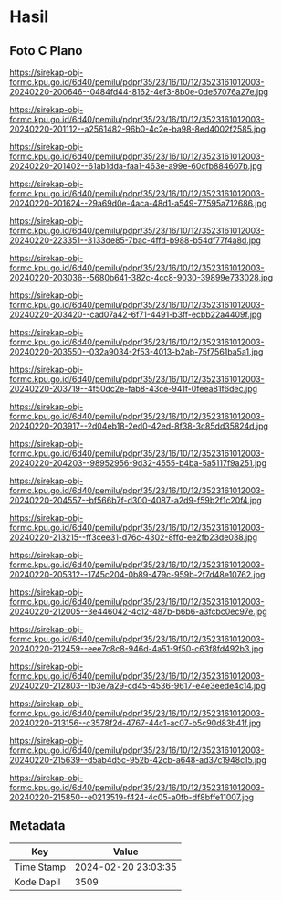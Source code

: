 # Hasil

## Foto C Plano

https://sirekap-obj-formc.kpu.go.id/6d40/pemilu/pdpr/35/23/16/10/12/3523161012003-20240220-200646--0484fd44-8162-4ef3-8b0e-0de57076a27e.jpg

https://sirekap-obj-formc.kpu.go.id/6d40/pemilu/pdpr/35/23/16/10/12/3523161012003-20240220-201112--a2561482-96b0-4c2e-ba98-8ed4002f2585.jpg

https://sirekap-obj-formc.kpu.go.id/6d40/pemilu/pdpr/35/23/16/10/12/3523161012003-20240220-201402--61ab1dda-faa1-463e-a99e-60cfb884607b.jpg

https://sirekap-obj-formc.kpu.go.id/6d40/pemilu/pdpr/35/23/16/10/12/3523161012003-20240220-201624--29a69d0e-4aca-48d1-a549-77595a712686.jpg

https://sirekap-obj-formc.kpu.go.id/6d40/pemilu/pdpr/35/23/16/10/12/3523161012003-20240220-223351--3133de85-7bac-4ffd-b988-b54df77f4a8d.jpg

https://sirekap-obj-formc.kpu.go.id/6d40/pemilu/pdpr/35/23/16/10/12/3523161012003-20240220-203036--5680b641-382c-4cc8-9030-39899e733028.jpg

https://sirekap-obj-formc.kpu.go.id/6d40/pemilu/pdpr/35/23/16/10/12/3523161012003-20240220-203420--cad07a42-6f71-4491-b3ff-ecbb22a4409f.jpg

https://sirekap-obj-formc.kpu.go.id/6d40/pemilu/pdpr/35/23/16/10/12/3523161012003-20240220-203550--032a9034-2f53-4013-b2ab-75f7561ba5a1.jpg

https://sirekap-obj-formc.kpu.go.id/6d40/pemilu/pdpr/35/23/16/10/12/3523161012003-20240220-203719--4f50dc2e-fab8-43ce-941f-0feea81f6dec.jpg

https://sirekap-obj-formc.kpu.go.id/6d40/pemilu/pdpr/35/23/16/10/12/3523161012003-20240220-203917--2d04eb18-2ed0-42ed-8f38-3c85dd35824d.jpg

https://sirekap-obj-formc.kpu.go.id/6d40/pemilu/pdpr/35/23/16/10/12/3523161012003-20240220-204203--98952956-9d32-4555-b4ba-5a5117f9a251.jpg

https://sirekap-obj-formc.kpu.go.id/6d40/pemilu/pdpr/35/23/16/10/12/3523161012003-20240220-204557--bf566b7f-d300-4087-a2d9-f59b2f1c20f4.jpg

https://sirekap-obj-formc.kpu.go.id/6d40/pemilu/pdpr/35/23/16/10/12/3523161012003-20240220-213215--ff3cee31-d76c-4302-8ffd-ee2fb23de038.jpg

https://sirekap-obj-formc.kpu.go.id/6d40/pemilu/pdpr/35/23/16/10/12/3523161012003-20240220-205312--1745c204-0b89-479c-959b-2f7d48e10762.jpg

https://sirekap-obj-formc.kpu.go.id/6d40/pemilu/pdpr/35/23/16/10/12/3523161012003-20240220-212005--3e446042-4c12-487b-b6b6-a3fcbc0ec97e.jpg

https://sirekap-obj-formc.kpu.go.id/6d40/pemilu/pdpr/35/23/16/10/12/3523161012003-20240220-212459--eee7c8c8-946d-4a51-9f50-c63f8fd492b3.jpg

https://sirekap-obj-formc.kpu.go.id/6d40/pemilu/pdpr/35/23/16/10/12/3523161012003-20240220-212803--1b3e7a29-cd45-4536-9617-e4e3eede4c14.jpg

https://sirekap-obj-formc.kpu.go.id/6d40/pemilu/pdpr/35/23/16/10/12/3523161012003-20240220-213156--c3578f2d-4767-44c1-ac07-b5c90d83b41f.jpg

https://sirekap-obj-formc.kpu.go.id/6d40/pemilu/pdpr/35/23/16/10/12/3523161012003-20240220-215639--d5ab4d5c-952b-42cb-a648-ad37c1948c15.jpg

https://sirekap-obj-formc.kpu.go.id/6d40/pemilu/pdpr/35/23/16/10/12/3523161012003-20240220-215850--e0213519-f424-4c05-a0fb-df8bffe11007.jpg


## Metadata

| Key        | Value               |
| ---------- | ------------------- |
| Time Stamp | 2024-02-20 23:03:35 |
| Kode Dapil | 3509                |



